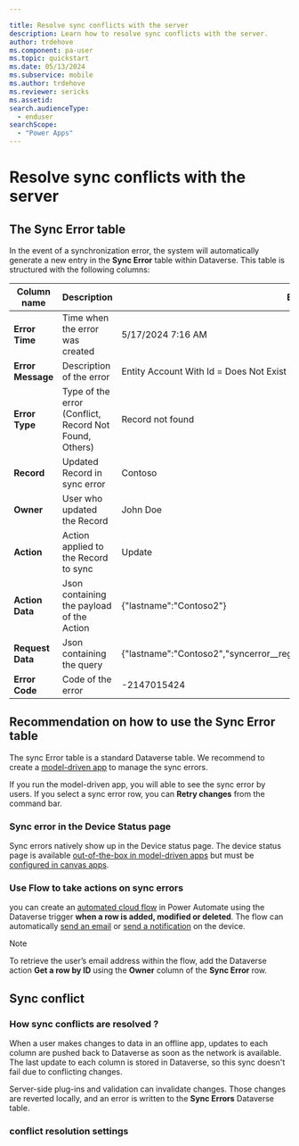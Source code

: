 ```yaml
---

title: Resolve sync conflicts with the server
description: Learn how to resolve sync conflicts with the server.
author: trdehove
ms.component: pa-user
ms.topic: quickstart
ms.date: 05/13/2024
ms.subservice: mobile
ms.author: trdehove
ms.reviewer: sericks
ms.assetid: 
search.audienceType: 
  - enduser
searchScope:
  - "Power Apps"
---
```


# Resolve sync conflicts with the server

## The Sync Error table
In the event of a synchronization error, the system will automatically generate a new entry in the **Sync Error** table within Dataverse. This table is structured with the following columns:

|Column name | Description | Example |
|-------------------------------|----------------------------|--------------------------------|
|**Error Time**| Time when the error was created | 5/17/2024 7:16 AM |
|**Error Message**| Description of the error | Entity Account With Id = <RowId> Does Not Exist|
|**Error Type**| Type of the error (Conflict, Record Not Found, Others)| Record not found|
|**Record**| Updated Record in sync error | Contoso |
|**Owner**| User who updated the Record| John Doe|
|**Action**|Action applied to the Record to sync| Update|
|**Action Data**|Json containing the payload of the Action| {"lastname":"Contoso2"}|
|**Request Data**|Json containing the query | {"lastname":"Contoso2","syncerror__regardingentityid":<syncerrorId>,"entitylogicalname":"account"}|
|**Error Code**| Code of the error| -2147015424 |
  

## Recommendation on how to use the Sync Error table
The sync Error table is a standard Dataverse table. We recommend to create a [model-driven app](/power-apps/maker/model-driven-apps/create-model-driven-app) to manage the sync errors. 

If you run the model-driven app, you will able to see the sync error by users. If you select a sync error row, you can **Retry changes** from the command bar. 

### Sync error in the Device Status page
Sync errors natively show up in the Device status page. The device status page is available [out-of-the-box in model-driven apps](offline-sync-icon.md) but must be [configured in canvas apps](canvas-mobile-offline-setup.md#create-an-offline-canvas-app). 

### Use Flow to take actions on sync errors
you can create an [automated cloud flow](/power-automate/get-started-logic-flow) in Power Automate using the Dataverse trigger **when a row is added, modified or deleted**. The flow can automatically [send an email](/power-automate/email-customization) or [send a notification](power-apps-mobile-notification.md) on the device.

> [!Note]
> To retrieve the user’s email address within the flow, add the Dataverse action **Get a row by ID** using the **Owner** column of the **Sync Error** row.  


## Sync conflict

### How sync conflicts are resolved ? 
When a user makes changes to data in an offline app, updates to each column are pushed back to Dataverse as soon as the network is available. The last update to each column is stored in Dataverse, so this sync doesn't fail due to conflicting changes.

Server-side plug-ins and validation can invalidate changes. Those changes are reverted locally, and an error is written to the **Sync Errors** Dataverse table.

### conflict resolution settings

